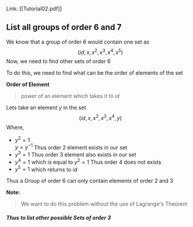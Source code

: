 Link: [[Tutorial02.pdf]]

## List all groups of order 6 and 7

We know that a group of order 6 would contain one set as
$$
({id, x, x^2, x^{3},x^{4}, x^{5}})
$$
Now, we need to find other sets of order 6

To do this, we need to find what can be the order of elements of the set

**Order of Element**
> power of an element which takes it to $id$

Lets take an element $y$ in the set
$$
(id, x, x^2, x^{3},x^{4}, y)
$$
Where,
-  $y^{2} = 1$  
    $y=y^{-1}$
    Thus order 2 element exists in our set
- $y^{3}=1$
   Thus order 3 element also exists in our set
- $y^{4}=1$
   which is equal to 
   $y^{2}=1$
   Thus order 4 does not exists
- $y^{5}=1$
  which returns to $id$

Thus a Group of order $6$ can only contain elements of order $2$ and $3$

**Note:**
> We want to do this problem without the use of Lagrange's Theorem

##### Thus to list other possible Sets of order 3


